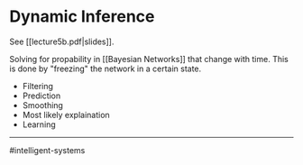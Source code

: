 # Dynamic Inference
See [[lecture5b.pdf|slides]].

Solving for propability in [[Bayesian Networks]] that change with time. This is done by "freezing" the network in a certain state.

- Filtering
- Prediction
- Smoothing
- Most likely explaination
- Learning




---
#intelligent-systems 